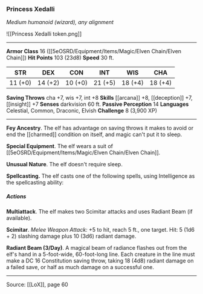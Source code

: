 ### Princess Xedalli
_Medium humanoid (wizard), any alignment_

![[Princess Xedalli token.png]]


---

**Armor Class** 16 ([[5eOSRD/Equipment/Items/Magic/Elven Chain/Elven Chain]])
**Hit Points** 103 (23d8)
**Speed** 30 ft.

| STR     | DEX     | CON     | INT     | WIS     | CHA     |
|---------|---------|---------|---------|---------|---------|
| 11 (+0) | 14 (+2) | 10 (+0) | 21 (+5) | 18 (+4) | 18 (+4) |

**Saving Throws** cha +7, wis +7, int +8
**Skills** [[arcana]] +8, [[deception]] +7, [[insight]] +7
**Senses** darkvision 60 ft.
**Passive Perception** 14
**Languages** Celestial, Common, Draconic, Elvish
**Challenge** 8 (3,900 XP)

---

**Fey Ancestry**. The elf has advantage on saving throws it makes to avoid or end the [[charmed]] condition on itself, and magic can't put it to sleep.

**Special Equipment**. The elf wears a suit of [[5eOSRD/Equipment/Items/Magic/Elven Chain/Elven Chain]].

**Unusual Nature**. The elf doesn't require sleep.

**Spellcasting.** The elf casts one of the following spells, using Intelligence as the spellcasting ability:

##### Actions
**Multiattack**. The elf makes two Scimitar attacks and uses Radiant Beam (if available).

**Scimitar**. _Melee Weapon Attack:_ +5 to hit, reach 5 ft., one target. Hit: 5 (1d6 + 2) slashing damage plus 10 (3d6) radiant damage.

**Radiant Beam (3/Day)**. A magical beam of radiance flashes out from the elf's hand in a 5-foot-wide, 60-foot-long line. Each creature in the line must make a DC 16 Constitution saving throw, taking 18 (4d8) radiant damage on a failed save, or half as much damage on a successful one.


---

Source: [[LoX]], page 60